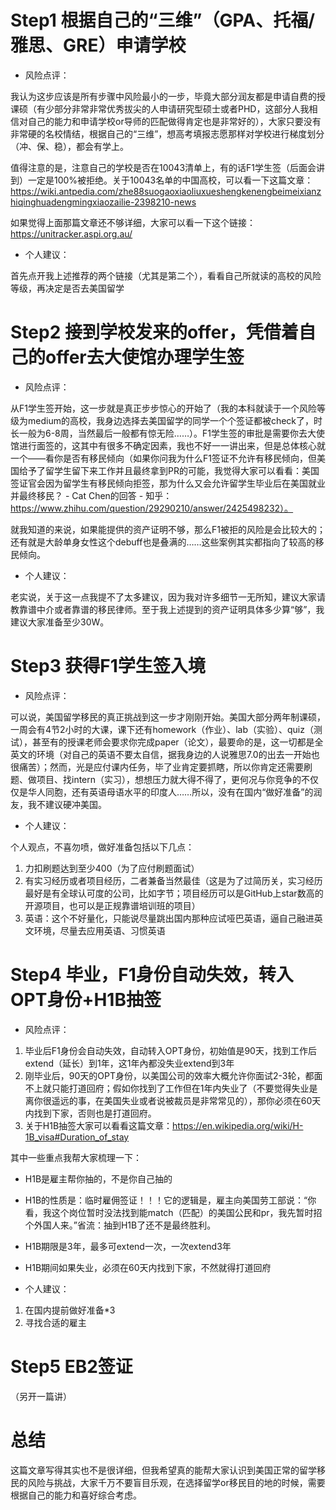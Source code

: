 # Step1 根据自己的“三维”（GPA、托福/雅思、GRE）申请学校

* 风险点评：

我认为这步应该是所有步骤中风险最小的一步，毕竟大部分润友都是申请自费的授课硕（有少部分非常非常优秀拔尖的人申请研究型硕士或者PHD，这部分人我相信对自己的能力和申请学校or导师的匹配做得肯定也是非常好的），大家只要没有非常硬的名校情结，根据自己的“三维”，想高考填报志愿那样对学校进行梯度划分（冲、保、稳），都会有学上。

值得注意的是，注意自己的学校是否在10043清单上，有的话F1学生签（后面会讲到）一定是100%被拒绝。关于10043名单的中国高校，可以看一下这篇文章：https://wiki.antpedia.com/zhe88suogaoxiaoliuxueshengkenengbeimeixianzhiqinghuadengmingxiaozailie-2398210-news

如果觉得上面那篇文章还不够详细，大家可以看一下这个链接：https://unitracker.aspi.org.au/

* 个人建议：

首先点开我上述推荐的两个链接（尤其是第二个），看看自己所就读的高校的风险等级，再决定是否去美国留学

# Step2 接到学校发来的offer，凭借着自己的offer去大使馆办理学生签

* 风险点评：

从F1学生签开始，这一步就是真正步步惊心的开始了（我的本科就读于一个风险等级为medium的高校，我身边选择去美国留学的同学一个个签证都被check了，时长一般为6-8周，当然最后一般都有惊无险……）。F1学生签的审批是需要你去大使馆进行面签的，这其中有很多不确定因素，我也不好一一讲出来，但是总体核心就一个——看你是否有移民倾向（如果你问我为什么F1签证不允许有移民倾向，但美国给予了留学生留下来工作并且最终拿到PR的可能，我觉得大家可以看看：美国签证官会因为留学生有移民倾向拒签，那为什么又会允许留学生毕业后在美国就业并最终移民？ - Cat Chen的回答 - 知乎：https://www.zhihu.com/question/29290210/answer/2425498232）。

就我知道的来说，如果能提供的资产证明不够，那么F1被拒的风险是会比较大的；还有就是大龄单身女性这个debuff也是叠满的……这些案例其实都指向了较高的移民倾向。

* 个人建议：

老实说，关于这一点我提不了太多建议，因为我对许多细节一无所知，建议大家请教靠谱中介或者靠谱的移民律师。至于我上述提到的资产证明具体多少算“够”，我建议大家准备至少30W。

# Step3 获得F1学生签入境

* 风险点评：

可以说，美国留学移民的真正挑战到这一步才刚刚开始。美国大部分两年制课硕，一周会有4节2小时的大课，课下还有homework（作业）、lab（实验）、quiz（测试），甚至有的授课老师会要求你完成paper（论文），最要命的是，这一切都是全英文的环境（对自己的英语不要太自信，据我身边的人说雅思7.0的出去一开始也很痛苦）；然而，光是应付课内任务，毕了业肯定要抓瞎，所以你肯定还需要刷题、做项目、找intern（实习），想想压力就大得不得了，更何况与你竞争的不仅仅是华人同胞，还有英语母语水平的印度人……所以，没有在国内“做好准备”的润友，我不建议硬冲美国。

* 个人建议：

个人观点，不喜勿喷，做好准备包括以下几点：

1. 力扣刷题达到至少400（为了应付刷题面试）
2. 有实习经历或者项目经历，二者兼备当然最佳（这是为了过简历关，实习经历最好是有全球认可度的公司，比如字节；项目经历可以是GitHub上star数高的开源项目，也可以是正规靠谱培训班的项目）
3. 英语：这个不好量化，只能说尽量跳出国内那种应试哑巴英语，逼自己融进英文环境，尽量去应用英语、习惯英语

# Step4 毕业，F1身份自动失效，转入OPT身份+H1B抽签

* 风险点评：

1. 毕业后F1身份会自动失效，自动转入OPT身份，初始值是90天，找到工作后extend（延长）到1年，这1年內都没失业extend到3年
2. 刚毕业后，90天的OPT身份，以美国公司的效率大概允许你面试2-3轮，都面不上就只能打道回府；假如你找到了工作但在1年内失业了（不要觉得失业是离你很遥远的事，在美国失业或者说被裁员是非常常见的），那你必须在60天内找到下家，否则也是打道回府。
3. 关于H1B抽签大家可以看看这篇文章：https://en.wikipedia.org/wiki/H-1B_visa#Duration_of_stay

其中一些重点我帮大家梳理一下：

* H1B是雇主帮你抽的，不是你自己抽的
* H1B的性质是：临时雇佣签证！！！它的逻辑是，雇主向美国劳工部说：“你看，我这个岗位暂时没法找到能match（匹配）的美国公民和pr，我先暂时招个外国人来。”省流：抽到H1B了还不是最终胜利。

* H1B期限是3年，最多可extend一次，一次extend3年
* H1B期间如果失业，必须在60天内找到下家，不然就得打道回府

* 个人建议：

1. 在国内提前做好准备*3
2. 寻找合适的雇主

# Step5 EB2签证

（另开一篇讲）

# 总结

这篇文章写得其实也不是很详细，但我希望真的能帮大家认识到美国正常的留学移民的风险与挑战，大家千万不要盲目乐观，在选择留学or移民目的地的时候，需要根据自己的能力和喜好综合考虑。
